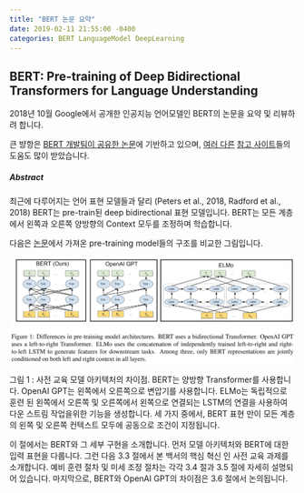 ```yaml
---
title: "BERT 논문 요약"
date: 2019-02-11 21:55:00 -0400
categories: BERT LanguageModel DeepLearning
---
```


## BERT: Pre-training of Deep Bidirectional Transformers for Language Understanding

2018년 10월 Google에서 공개한 인공지능 언어모델인 BERT의 논문을 요약 및 리뷰하려 합니다.

큰 뱡항은 [BERT 개발팀이 공유한 논문][bert-paper]에 기반하고 있으며, [여러 다른][reference-01] [참고 사이트][reference-02]들의 도움도 많이 받았습니다.

##### Abstract

최근에 다루어지는 언어 표현 모델들과 달리 (Peters et al., 2018, Radford et al., 2018) BERT는 pre-train된 deep bidirectional 표현 모델입니다. BERT는 모든 계층에서 왼쪽과 오른쪽 양방향의 Context 모두를 조정하며 학습합니다.

다음은 [논문][bert-paper]에서 가져온 pre-training model들의 구조를 비교한 그림입니다.

![bert_f1](../img/bert_fig01.png)

그림 1 : 사전 교육 모델 아키텍처의 차이점. BERT는 양방향 Transformer를 사용합니다. OpenAI GPT는 왼쪽에서 오른쪽으로 변압기를 사용합니다. ELMo는 독립적으로 훈련 된 왼쪽에서 오른쪽 및 오른쪽에서 왼쪽으로 연결되는 LSTM의 연결을 사용하여 다운 스트림 작업을위한 기능을 생성합니다. 세 가지 중에서, BERT 표현 만이 모든 계층의 왼쪽 및 오른쪽 컨텍스트 모두에 공동으로 조건이 지정됩니다.

이 절에서는 BERT와 그 세부 구현을 소개합니다. 먼저 모델 아키텍처와 BERT에 대한 입력 표현을 다룹니다. 그런 다음 3.3 절에서 본 백서의 핵심 혁신 인 사전 교육 과제를 소개합니다. 예비 훈련 절차 및 미세 조정 절차는 각각 3.4 절과 3.5 절에 자세히 설명되어 있습니다.
마지막으로, BERT와 OpenAI GPT의 차이점은 3.6 절에서 논의됩니다.





[bert-paper]: https://arxiv.org/abs/1810.04805
[reference-01]: https://medium.com/ai-networkkr/%EC%B5%9C%EC%B2%A8%EB%8B%A8-%EC%9D%B8%EA%B3%B5%EC%A7%80%EB%8A%A5-%EC%86%94%EB%A3%A8%EC%85%98%EB%93%A4-1-%EA%B5%AC%EA%B8%80-bert-%EC%9D%B8%EA%B0%84%EB%B3%B4%EB%8B%A4-%EC%96%B8%EC%96%B4%EB%A5%BC-%EB%8D%94-%EC%9E%98-%EC%9D%B4%ED%95%B4%ED%95%98%EB%8A%94-ai-%EB%AA%A8%EB%8D%B8-9704ebc016c4
[reference-02]: http://jalammar.github.io/illustrated-transformer/
